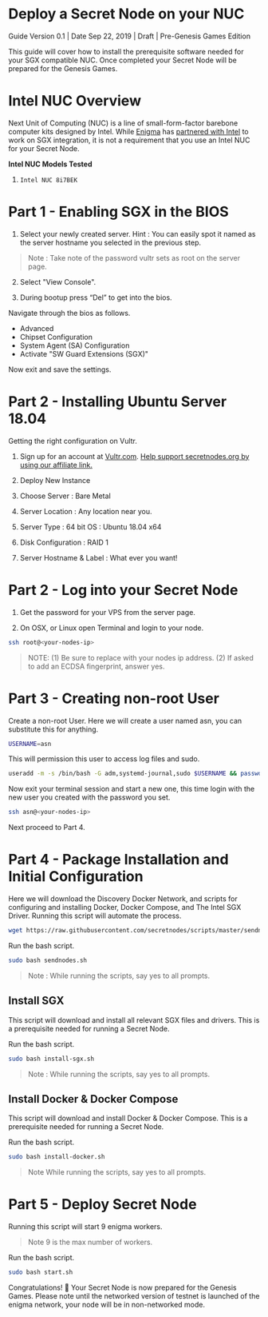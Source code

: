 # Deploy a Secret Node on your NUC
Guide Version 0.1 | Date Sep 22, 2019 | Draft | Pre-Genesis Games Edition

This guide will cover how to install the prerequisite software needed for your SGX compatible NUC. Once completed your Secret Node will be prepared for the Genesis Games.

# Intel NUC Overview

Next Unit of Computing (NUC) is a line of small-form-factor barebone computer kits designed by Intel. While [Enigma](https://enigma.co) has [partnered with Intel](https://blog.enigma.co/announcing-enigmas-collaboration-with-intel-43bbf73a86a7) to work on SGX integration, it is not a requirement that you use an Intel NUC for your Secret Node.

**Intel NUC Models Tested**
1. `Intel NUC 8i7BEK`

# Part 1 - Enabling SGX in the BIOS

1. Select your newly created server. Hint : You can easily spot it named as the server hostname you selected in the previous step.

> Note : Take note of the password vultr sets as root on the server page.

2. Select "View Console".

3. During bootup press “Del” to get into the bios.

Navigate through the bios as follows.
*  Advanced
* Chipset Configuration
* System Agent (SA) Configuration
* Activate "SW Guard Extensions (SGX)"

Now exit and save the settings.

# Part 2 - Installing Ubuntu Server 18.04
Getting the right configuration on Vultr.

1. Sign up for an account at [Vultr.com](https://www.vultr.com). [Help support secretnodes.org by using our affiliate link.](https://www.vultr.com/?ref=8255176)

2. Deploy New Instance

3. Choose Server : Bare Metal

4. Server Location : Any location near you.

5. Server Type : 64 bit OS : Ubuntu 18.04 x64

6. Disk Configuration : RAID 1

7. Server Hostname & Label : What ever you want!

# Part 2 - Log into your Secret Node

1. Get the password for your VPS from the server page.

2. On OSX, or Linux open Terminal and login to your node. 

```bash
ssh root@<your-nodes-ip>
```
> NOTE: (1) Be sure to replace <your-nodes-ip> with your nodes ip address. (2) If asked to add an ECDSA fingerprint, answer yes.

# Part 3 - Creating non-root User

Create a non-root User. Here we will create a user named asn, you can substitute this for anything.
```bash
USERNAME=asn
```

This will permission this user to access log files and sudo.
```bash
useradd -m -s /bin/bash -G adm,systemd-journal,sudo $USERNAME && passwd $USERNAME
```

Now exit your terminal session and start a new one, this time login with the new user you created with the password you set.
```bash
ssh asn@<your-nodes-ip>
```
Next proceed to Part 4.

# Part 4 - Package Installation and Initial Configuration

Here we will download the Discovery Docker Network, and scripts for configuring and installing Docker, Docker Compose, and The Intel SGX Driver. Running this script will automate the process.

```bash
wget https://raw.githubusercontent.com/secretnodes/scripts/master/sendnodes.sh
```

Run the bash script.
```bash
sudo bash sendnodes.sh
```
> Note : While running the scripts, say yes to all prompts.

## Install SGX

This script will download and install all relevant SGX files and drivers. This is a prerequisite needed for running a Secret Node.

Run the bash script.
```bash
sudo bash install-sgx.sh
```
> Note : While running the scripts, say yes to all prompts.

## Install Docker & Docker Compose

This script will download and install Docker & Docker Compose. This is a prerequisite needed for running a Secret Node.

Run the bash script.
```bash
sudo bash install-docker.sh
```
> Note While running the scripts, say yes to all prompts.

# Part 5 - Deploy Secret Node

Running this script will start 9 enigma workers.

> Note 9 is the max number of workers.

Run the bash script.
```bash
sudo bash start.sh
```

Congratulations! 🎉 Your Secret Node is now prepared for the Genesis Games. Please note until the networked version of testnet is launched of the enigma network, your node will be in non-networked mode.